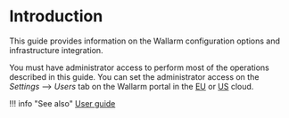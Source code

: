 # Introduction

This guide provides information on the Wallarm configuration options and
infrastructure integration.

You must have administrator access to perform most of the operations described in
this guide. You can set the administrator access on the *Settings* –> *Users*
tab on the Wallarm portal in the [EU](https://my.wallarm.com) or [US](https://us1.my.wallarm.com) cloud.

!!! info "See also"
    [User guide](../user-guides/user-intro.md)
